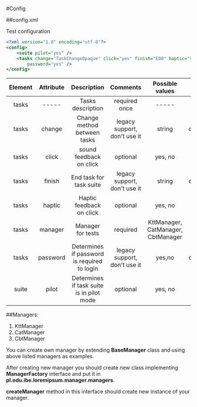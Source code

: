 #Config

##config.xml

Test configuration

```xml
<?xml version="1.0" encoding="utf-8"?>
<config>
    <suite pilot="yes" />
    <tasks change="TaskChangeOpaque" click="yes" finish="E00" haptic="yes" manager="KttManager"
        password="yes" />
</config>
```


| Element | Attribute | Description | Comments | Possible values | Status |
|:-------:|:---------:|:-----------:|:--------:|:---------------:|:------:|
| tasks   |  -----    | Tasks description | required once| ----- | -----  |
| tasks   | change    | Change method between tasks| legacy support, don't use it | string | deprecated |
| tasks   | click     | sound feedback on click| optional | yes, no | ------|
| tasks   | finish    | End task for task suite| legacy support, don't use it | string | deprecated |
| tasks   | haptic    | Haptic feedback on click | optional | yes, no | -----|
| tasks   | manager   | Manager for tests | required | KttManager, CatManager, CbtManager | ----- |
| tasks   | password  | Determines if password is required to login |  legacy support, don't use it | yes,no | deprecated |
| suite   | pilot     | Determines if task suite is in pilot mode | optional | yes, no | ----- |


##Managers:

1. KttManager
1. CatManager
1. CbtManager

You can create own manager by extending **BaseManager** class and using above listed
managers as examples.

After creating new manager you should create new class implementing **ManagerFactory**
interface and put it in **pl.edu.ibe.loremipsum.manager.managers**.

**createManager** method in this interface should create new instance of your manager.
